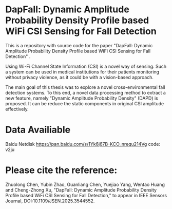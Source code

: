 # DapFall: Dynamic Amplitude Probability Density Profile based WiFi CSI Sensing for Fall Detection

This is a repository with source code for the paper "DapFall: Dynamic Amplitude Probability Density Profile based WiFi CSI Sensing for Fall Detection" .

Using Wi-Fi Channel State Information (CSI) is a novel way of sensing. Such a system can be used in medical institutions for their patients monitoring without privacy violence, as it could be with a vision-based approach. 

The main goal of this thesis was to explore a novel cross-environmental fall detection systems. To this end, a novel data processing method to extract a new feature, namely "Dynamic Amplitude Probability Density" (DAPD) is proposed. It can be reduce the static components in original CSI amplitude effectively.


# Data Availiable
Baidu Netdisk
https://pan.baidu.com/s/1Yk6j67B-KCO_nrequ214Vg code: v2ju 

# Please cite the reference:
Zhuolong Chen, Yubin Zhao, Guanliang Chen, Yuejiao Yang, Wentao Huang and Cheng-Zhong Xu, "DapFall: Dynamic Amplitude Probability Density Profile based WiFi CSI Sensing for Fall Detection," to appear in IEEE Sensors Journal, DOI:10.1109/JSEN.2025.3544552.
